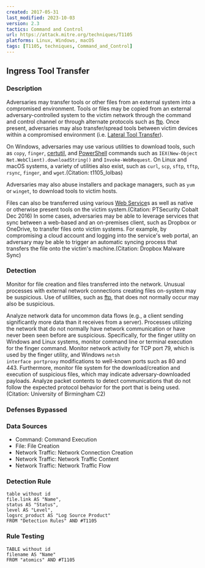 ```yaml
---
created: 2017-05-31
last_modified: 2023-10-03
version: 2.3
tactics: Command and Control
url: https://attack.mitre.org/techniques/T1105
platforms: Linux, Windows, macOS
tags: [T1105, techniques, Command_and_Control]
---
```


## Ingress Tool Transfer

### Description

Adversaries may transfer tools or other files from an external system into a compromised environment. Tools or files may be copied from an external adversary-controlled system to the victim network through the command and control channel or through alternate protocols such as [ftp](https://attack.mitre.org/software/S0095). Once present, adversaries may also transfer/spread tools between victim devices within a compromised environment (i.e. [Lateral Tool Transfer](https://attack.mitre.org/techniques/T1570)). 

On Windows, adversaries may use various utilities to download tools, such as `copy`, `finger`, [certutil](https://attack.mitre.org/software/S0160), and [PowerShell](https://attack.mitre.org/techniques/T1059/001) commands such as <code>IEX(New-Object Net.WebClient).downloadString()</code> and <code>Invoke-WebRequest</code>. On Linux and macOS systems, a variety of utilities also exist, such as `curl`, `scp`, `sftp`, `tftp`, `rsync`, `finger`, and `wget`.(Citation: t1105_lolbas)

Adversaries may also abuse installers and package managers, such as `yum` or `winget`, to download tools to victim hosts.

Files can also be transferred using various [Web Service](https://attack.mitre.org/techniques/T1102)s as well as native or otherwise present tools on the victim system.(Citation: PTSecurity Cobalt Dec 2016) In some cases, adversaries may be able to leverage services that sync between a web-based and an on-premises client, such as Dropbox or OneDrive, to transfer files onto victim systems. For example, by compromising a cloud account and logging into the service's web portal, an adversary may be able to trigger an automatic syncing process that transfers the file onto the victim's machine.(Citation: Dropbox Malware Sync)

### Detection

Monitor for file creation and files transferred into the network. Unusual processes with external network connections creating files on-system may be suspicious. Use of utilities, such as [ftp](https://attack.mitre.org/software/S0095), that does not normally occur may also be suspicious.

Analyze network data for uncommon data flows (e.g., a client sending significantly more data than it receives from a server). Processes utilizing the network that do not normally have network communication or have never been seen before are suspicious. Specifically, for the finger utility on Windows and Linux systems, monitor command line or terminal execution for the finger command. Monitor network activity for TCP port 79, which is used by the finger utility, and Windows <code>netsh interface portproxy</code> modifications to well-known ports such as 80 and 443. Furthermore, monitor file system for the download/creation and execution of suspicious files, which may indicate adversary-downloaded payloads. Analyze packet contents to detect communications that do not follow the expected protocol behavior for the port that is being used.(Citation: University of Birmingham C2)

### Defenses Bypassed



### Data Sources

  - Command: Command Execution
  -  File: File Creation
  -  Network Traffic: Network Connection Creation
  -  Network Traffic: Network Traffic Content
  -  Network Traffic: Network Traffic Flow
### Detection Rule

```dataview
table without id
file.link AS "Name",
status AS "Status",
level AS "Level",
logsrc_product AS "Log Source Product"
FROM "Detection Rules" AND #T1105
```

### Rule Testing

```dataview
TABLE without id
filename AS "Name"
FROM "atomics" AND #T1105
```
